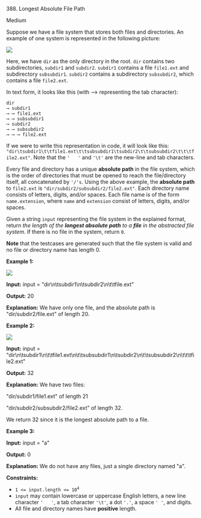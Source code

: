 388\. Longest Absolute File Path

Medium

Suppose we have a file system that stores both files and directories. An example of one system is represented in the following picture:

![](https://assets.leetcode.com/uploads/2020/08/28/mdir.jpg)

Here, we have `dir` as the only directory in the root. `dir` contains two subdirectories, `subdir1` and `subdir2`. `subdir1` contains a file `file1.ext` and subdirectory `subsubdir1`. `subdir2` contains a subdirectory `subsubdir2`, which contains a file `file2.ext`.

In text form, it looks like this (with ⟶ representing the tab character):

    dir 
    ⟶ subdir1
    ⟶ ⟶ file1.ext
    ⟶ ⟶ subsubdir1
    ⟶ subdir2
    ⟶ ⟶ subsubdir2
    ⟶ ⟶ ⟶ file2.ext

If we were to write this representation in code, it will look like this: 
`"dir\tsubdir1\t\tfile1.ext\t\tsubsubdir1\tsubdir2\t\tsubsubdir2\t\t\tfile2.ext"`. Note that the `'  
'` and `'\t'` are the new-line and tab characters.

Every file and directory has a unique **absolute path** in the file system, which is the order of directories that must be opened to reach the file/directory itself, all concatenated by `'/'s`. Using the above example, the **absolute path** to `file2.ext` is `"dir/subdir2/subsubdir2/file2.ext"`. Each directory name consists of letters, digits, and/or spaces. Each file name is of the form `name.extension`, where `name` and `extension` consist of letters, digits, and/or spaces.

Given a string `input` representing the file system in the explained format, return _the length of the **longest absolute path** to a **file** in the abstracted file system_. If there is no file in the system, return `0`.

**Note** that the testcases are generated such that the file system is valid and no file or directory name has length 0.

**Example 1:**

![](https://assets.leetcode.com/uploads/2020/08/28/dir1.jpg)

**Input:** input = "dir\n\\tsubdir1\n\\tsubdir2\n\\t\\tfile.ext"

**Output:** 20

**Explanation:** We have only one file, and the absolute path is "dir/subdir2/file.ext" of length 20. 

**Example 2:**

![](https://assets.leetcode.com/uploads/2020/08/28/dir2.jpg)

**Input:** input = "dir\n\\tsubdir1\n\\t\\tfile1.ext\n\\t\\tsubsubdir1\n\\tsubdir2\n\\t\\tsubsubdir2\n\\t\\t\\tfile2.ext"

**Output:** 32

**Explanation:** We have two files:

"dir/subdir1/file1.ext" of length 21

"dir/subdir2/subsubdir2/file2.ext" of length 32.

We return 32 since it is the longest absolute path to a file. 

**Example 3:**

**Input:** input = "a"

**Output:** 0

**Explanation:** We do not have any files, just a single directory named "a". 

**Constraints:**

*   <code>1 <= input.length <= 10<sup>4</sup></code>
*   `input` may contain lowercase or uppercase English letters, a new line character `'  
    '`, a tab character `'\t'`, a dot `'.'`, a space `' '`, and digits.
*   All file and directory names have **positive** length.
